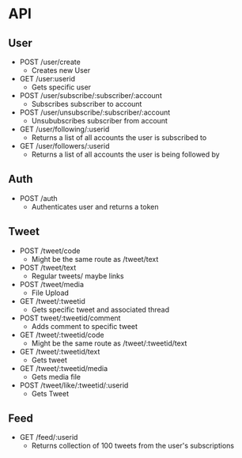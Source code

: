 # API

## User
-   POST /user/create
    -   Creates new User
-   GET /user:userid
    -   Gets specific user
-   POST /user/subscribe/:subscriber/:account
    -   Subscribes subscriber to account
-   POST /user/unsubscribe/:subscriber/:account
    -   Unsububscribes subscriber from account
-   GET /user/following/:userid
    -   Returns a list of all accounts the user is subscribed to
-   GET /user/followers/:userid
    -   Returns a list of all accounts the user is being followed by

## Auth
-   POST /auth
    -   Authenticates user and returns a token

## Tweet

-   POST /tweet/code
    -   Might be the same route as /tweet/text
-   POST /tweet/text
    -   Regular tweets/ maybe links
-   POST /tweet/media
    -   File Upload
-   GET /tweet/:tweetid
    -   Gets specific tweet and associated thread
-   POST tweet/:tweetid/comment
    -   Adds comment to specific tweet
-   GET /tweet/:tweetid/code
    -   Might be the same route as /tweet/:tweetid/text
-   GET /tweet/:tweetid/text
    -   Gets tweet
-   GET /tweet/:tweetid/media
    -   Gets media file
-   POST /tweet/like/:tweetid/:userid
    -   Gets Tweet

## Feed
-   GET /feed/:userid
    -   Returns collection of 100 tweets from the user's subscriptions